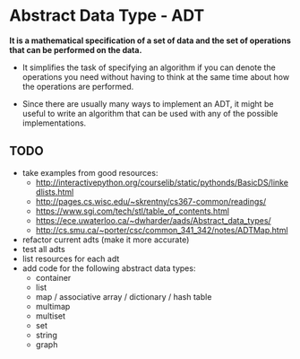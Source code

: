 # Abstract Data Type - ADT
**It is a mathematical specification of a set of data and the set of operations that can be performed on the data.**

- It simplifies the task of specifying an algorithm if you can denote the operations you need without having to think at the same time about how the operations are performed.

- Since there are usually many ways to implement an ADT, it might be useful to write an algorithm that can be used with any of the possible implementations.

## TODO
- take examples from good resources:
    - http://interactivepython.org/courselib/static/pythonds/BasicDS/linkedlists.html
    - http://pages.cs.wisc.edu/~skrentny/cs367-common/readings/
    - https://www.sgi.com/tech/stl/table_of_contents.html
    - https://ece.uwaterloo.ca/~dwharder/aads/Abstract_data_types/
    - http://cs.smu.ca/~porter/csc/common_341_342/notes/ADTMap.html
- refactor current adts (make it more accurate)
- test all adts
- list resources for each adt
- add code for the following abstract data types:
    - container
    - list
    - map / associative array / dictionary / hash table
    - multimap
    - multiset
    - set
    - string
    - graph
